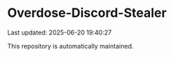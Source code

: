 # Overdose-Discord-Stealer

Last updated: 2025-06-20 19:40:27

This repository is automatically maintained.
